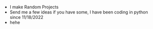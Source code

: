 - I make Random Projects
- Send me a few ideas if you have some, I have been coding in python since 11/18/2022
- hehe
